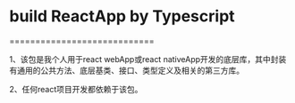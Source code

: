 # build ReactApp by Typescript #
============================

1、该包是我个人用于react webApp或react nativeApp开发的底层库，其中封装有通用的公共方法、底层基类、接口、类型定义及相关的第三方库。

2、任何react项目开发都依赖于该包。
